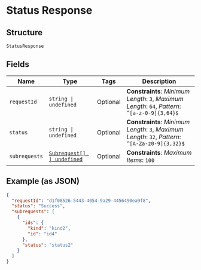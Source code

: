 
# Status Response

## Structure

`StatusResponse`

## Fields

| Name | Type | Tags | Description |
|  --- | --- | --- | --- |
| `requestId` | `string \| undefined` | Optional | **Constraints**: *Minimum Length*: `3`, *Maximum Length*: `64`, *Pattern*: `^[a-z-0-9]{3,64}$` |
| `status` | `string \| undefined` | Optional | **Constraints**: *Minimum Length*: `3`, *Maximum Length*: `32`, *Pattern*: `^[A-Za-z0-9]{3,32}$` |
| `subrequests` | [`Subrequest[] \| undefined`](../../doc/models/subrequest.md) | Optional | **Constraints**: *Maximum Items*: `100` |

## Example (as JSON)

```json
{
  "requestId": "d1f08526-5443-4054-9a29-4456490ea9f8",
  "status": "Success",
  "subrequests": [
    {
      "ids": {
        "kind": "kind2",
        "id": "id4"
      },
      "status": "status2"
    }
  ]
}
```

